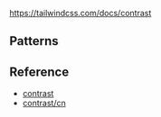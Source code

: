 https://tailwindcss.com/docs/contrast

## Patterns

## Reference

- [contrast](https://tailwindcss.com/docs/contrast)
- [contrast/cn](https://tailwindcss.cn/docs/contrast)
